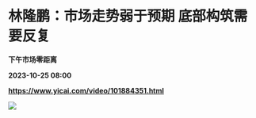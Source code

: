 # 林隆鹏：市场走势弱于预期 底部构筑需要反复
**下午市场零距离**

**2023-10-25 08:00**

**https://www.yicai.com/video/101884351.html**

![](http://imgcdn.yicai.com/vms-new/2023/10/592b88d8-eb95-4653-a943-d5e22a769184_xm0V.jpg)